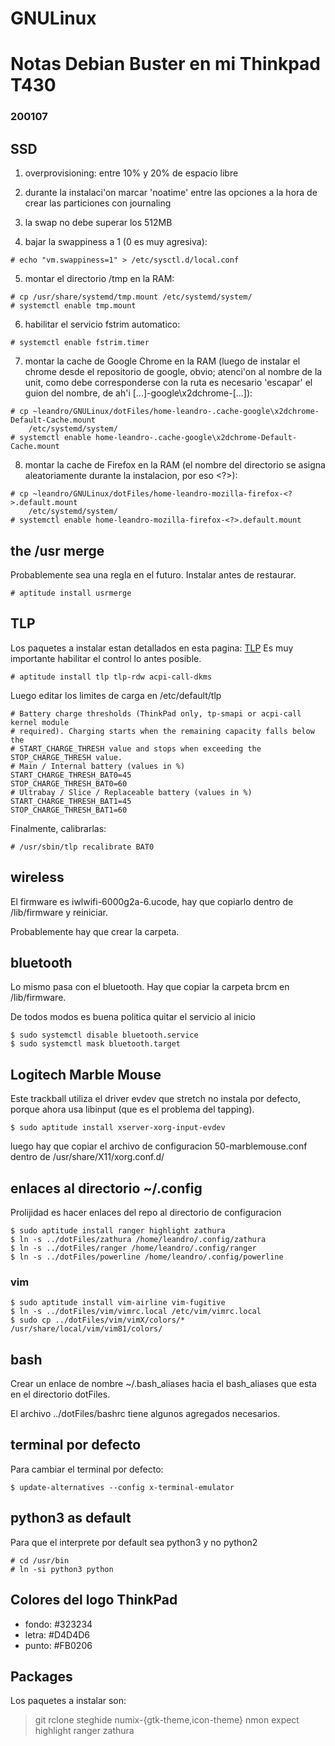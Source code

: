# GNULinux

# Notas Debian Buster en mi Thinkpad T430
### 200107

## SSD

1. overprovisioning: entre 10% y 20% de espacio libre

2. durante la instalaci'on marcar 'noatime' entre las opciones a la hora de
    crear las particiones con journaling

3. la swap no debe superar los 512MB

4. bajar la swappiness a 1 (0 es muy agresiva):
```
# echo "vm.swappiness=1" > /etc/sysctl.d/local.conf
```

5. montar el directorio /tmp en la RAM:
```
# cp /usr/share/systemd/tmp.mount /etc/systemd/system/
# systemctl enable tmp.mount
```

6. habilitar el servicio fstrim automatico:
```
# systemctl enable fstrim.timer
```

7. montar la cache de Google Chrome en la RAM (luego de instalar el chrome
    desde el repositorio de google, obvio; atenci'on al nombre de la unit,
    como debe corresponderse con la ruta es necesario 'escapar' el guion del
    nombre, de ah'i [...]-google\x2dchrome-[...]):
```
# cp ~leandro/GNULinux/dotFiles/home-leandro-.cache-google\x2dchrome-Default-Cache.mount
    /etc/systemd/system/
# systemctl enable home-leandro-.cache-google\x2dchrome-Default-Cache.mount 
```

8. montar la cache de Firefox en la RAM (el nombre del directorio se asigna
    aleatoriamente durante la instalacion, por eso <?>):
```
# cp ~leandro/GNULinux/dotFiles/home-leandro-mozilla-firefox-<?>.default.mount
    /etc/systemd/system/
# systemctl enable home-leandro-mozilla-firefox-<?>.default.mount
```

## the /usr merge

Probablemente sea una regla en el futuro. Instalar antes de restaurar.
```
# aptitude install usrmerge
```

## TLP

Los paquetes a instalar estan detallados en esta pagina:
[TLP](http://linrunner.de/en/tlp/docs/tlp-linux-advanced-power-management.html) 
Es muy importante habilitar el control lo antes posible.
```
# aptitude install tlp tlp-rdw acpi-call-dkms 
```

Luego editar los limites de carga en /etc/default/tlp
```
# Battery charge thresholds (ThinkPad only, tp-smapi or acpi-call kernel module
# required). Charging starts when the remaining capacity falls below the
# START_CHARGE_THRESH value and stops when exceeding the STOP_CHARGE_THRESH value.
# Main / Internal battery (values in %)
START_CHARGE_THRESH_BAT0=45
STOP_CHARGE_THRESH_BAT0=60
# Ultrabay / Slice / Replaceable battery (values in %)
START_CHARGE_THRESH_BAT1=45
STOP_CHARGE_THRESH_BAT1=60
```

Finalmente, calibrarlas:
```
# /usr/sbin/tlp recalibrate BAT0
```

## wireless

El firmware es iwlwifi-6000g2a-6.ucode, hay que copiarlo
dentro de /lib/firmware y reiniciar.

Probablemente hay que crear la carpeta.

## bluetooth

Lo mismo pasa con el bluetooth. Hay que copiar la carpeta brcm en /lib/firmware.

De todos modos es buena politica quitar el servicio al inicio
```
$ sudo systemctl disable bluetooth.service
$ sudo systemctl mask bluetooth.target
```

## Logitech Marble Mouse

Este trackball utiliza el driver evdev que stretch no instala por defecto,
porque ahora usa libinput (que es el problema del tapping).
```
$ sudo aptitude install xserver-xorg-input-evdev
```
luego hay que copiar el archivo de configuracion 50-marblemouse.conf dentro
de /usr/share/X11/xorg.conf.d/

## enlaces al directorio ~/.config

Prolijidad es hacer enlaces del repo al directorio de configuracion
```
$ sudo aptitude install ranger highlight zathura
$ ln -s ../dotFiles/zathura /home/leandro/.config/zathura
$ ln -s ../dotFiles/ranger /home/leandro/.config/ranger
$ ln -s ../dotFiles/powerline /home/leandro/.config/powerline
```

### vim

```
$ sudo aptitude install vim-airline vim-fugitive
$ ln -s ../dotFiles/vim/vimrc.local /etc/vim/vimrc.local
$ sudo cp ../dotFiles/vim/vimX/colors/* /usr/share/local/vim/vim81/colors/
```

## bash

Crear un enlace de nombre ~/.bash_aliases hacia el bash_aliases que esta en
el directorio dotFiles.

El archivo ../dotFiles/bashrc tiene algunos agregados necesarios.

## terminal por defecto

Para cambiar el terminal por defecto:
```
$ update-alternatives --config x-terminal-emulator
```

## python3 as default

Para que el interprete por default sea python3 y no python2
```
# cd /usr/bin
# ln -si python3 python
```

## Colores del logo ThinkPad

* fondo: #323234
* letra: #D4D4D6
* punto: #FB0206

## Packages

Los paquetes a instalar son:
> git
> rclone
> steghide
> numix-{gtk-theme,icon-theme}
> nmon
> expect
> highlight
> ranger
> zathura

